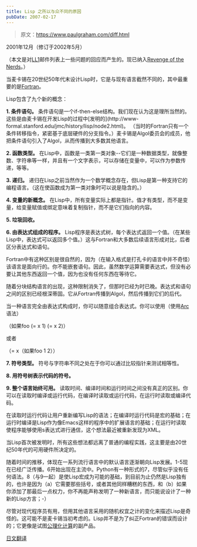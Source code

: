 ```yaml
---
title: Lisp 之所以与众不同的原因
pubDate: 2007-02-17
---
```


> 原文：https://www.paulgraham.com/diff.html 

            
2001年12月（修订于2002年5月）

（本文是对[LL1](http://ll1.mit.edu)邮件列表上一些问题的回应而产生的。现已纳入[Revenge of the Nerds](icad.html)。）

当麦卡锡在20世纪50年代末设计Lisp时，它是与现有语言截然不同的，其中最重要的是[Fortran](history.html)。

Lisp包含了九个新的概念：

**1\. 条件语句。** 条件语句是一个if-then-else结构。我们现在认为这是理所当然的。这些是由麦卡锡在开发Lisp的过程中[发明的](http://www- formal.stanford.edu/jmc/history/lisp/node2.html)。 （当时的Fortran只有一个条件转移指令，紧密基于底层硬件的分支指令。）麦卡锡是Algol委员会的成员，他把条件语句引入了Algol，从而传播到大多数其他语言。

**2\. 函数类型。** 在Lisp中，函数是一类第一类对象--它们是一种数据类型，就像整数、字符串等一样，并且有一个文字表示，可以存储在变量中，可以作为参数传递，等等。

**3\. 递归。** 递归在Lisp之前当然作为一个数学概念存在，但Lisp是第一种支持它的编程语言。（这在使函数成为第一类对象时可以说是隐含的。）

**4\. 变量的新概念。** 在Lisp中，所有变量实际上都是指针。值才有类型，而不是变量，给变量赋值或绑定意味着复制指针，而不是它们指向的内容。

**5\. 垃圾回收。**

**6\. 由表达式组成的程序。** Lisp程序是表达式树，每个表达式返回一个值。（在某些Lisp中，表达式可以返回多个值。）这与Fortran和大多数后续语言形成对比，后者区分表达式和语句。

Fortran中有这种区别是很自然的，因为（在输入格式是打孔卡的语言中并不奇怪）该语言是面向行的。你不能嵌套语句。因此，虽然数学运算需要表达式，但没有必要让其他东西返回一个值，因为也没有任何东西在等待它。

随着分块结构语言的出现，这种限制消失了，但那时已经为时已晚。表达式和语句之间的区别已经根深蒂固。它从Fortran传播到Algol，然后传播到它们的后代。

当一种语言完全由表达式构成时，你可以随意组合表达式。你可以使用（使用[Arc](arc.html)语法）

（如果foo (= x 1) (= x 2)）

或者

（= x（如果foo 1 2））

**7\. 符号类型。** 符号与字符串不同之处在于你可以通过比较指针来测试相等性。

**8\. 用符号树表示代码的符号。**

**9\. 整个语言始终可用。** 读取时间、编译时间和运行时间之间没有真正的区别。你可以在读取时编译或运行代码，在编译时读取或运行代码，在运行时读取或编译代码。

在读取时运行代码让用户重新编写Lisp的语法；在编译时运行代码是宏的基础；在运行时编译是Lisp作为像Emacs这样的程序中的扩展语言的基础；在运行时读取使程序能够使用s表达式进行通信，这个想法最近被重新发现为XML。

当Lisp首次被发明时，所有这些想法都远离了普通的编程实践，这主要是由20世纪50年代的可用硬件所决定的。

随着时间的推移，体现在一系列流行语言中的默认语言逐渐朝向Lisp发展。1-5现在已经广泛传播。6开始出现在主流中。Python有一种形式的7，尽管似乎没有任何语法。8（与9一起）是使Lisp宏成为可能的基础，到目前为止仍然是Lisp独有的，也许是因为（a）它需要那些括号，或者其他同样糟糕的东西，和（b）如果你添加了那最后一点权力，你不再能声称发明了一种新语言，而只能说设计了一种新的Lisp方言；-）

尽管对现代程序员有用，但用其他语言采用的随机权宜之计的变化来描述Lisp是奇怪的。这可能不是麦卡锡当初考虑的。Lisp并不是为了纠正Fortran的错误而设计的；它更像是试图[公理化计算](rootsoflisp.html)的副产品。

[日文翻译](http://d.hatena.ne.jp/lionfan/20070217)
